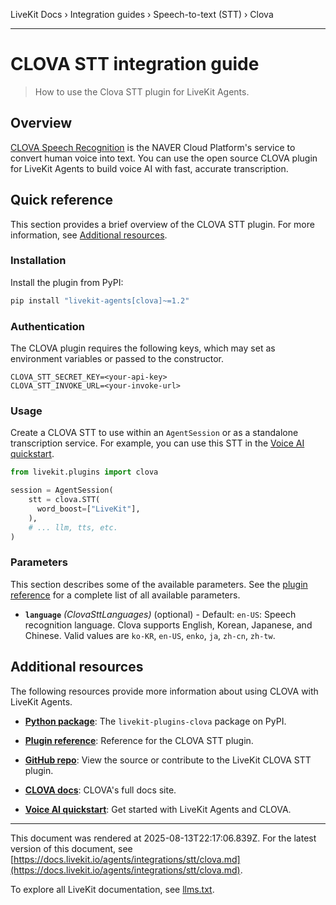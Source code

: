 LiveKit Docs › Integration guides › Speech-to-text (STT) › Clova

---

# CLOVA STT integration guide

> How to use the Clova STT plugin for LiveKit Agents.

## Overview

[CLOVA Speech Recognition](https://guide.ncloud-docs.com/docs/en/csr-overview) is the NAVER Cloud Platform's service to convert human voice into text. You can use the open source CLOVA plugin for LiveKit Agents to build voice AI with fast, accurate transcription.

## Quick reference

This section provides a brief overview of the CLOVA STT plugin. For more information, see [Additional resources](#additional-resources).

### Installation

Install the plugin from PyPI:

```bash
pip install "livekit-agents[clova]~=1.2"

```

### Authentication

The CLOVA plugin requires the following keys, which may set as environment variables or passed to the constructor.

```shell
CLOVA_STT_SECRET_KEY=<your-api-key>
CLOVA_STT_INVOKE_URL=<your-invoke-url>

```

### Usage

Create a CLOVA STT to use within an `AgentSession` or as a standalone transcription service. For example, you can use this STT in the [Voice AI quickstart](https://docs.livekit.io/agents/start/voice-ai.md).

```python
from livekit.plugins import clova

session = AgentSession(
    stt = clova.STT(
      word_boost=["LiveKit"],
    ),
    # ... llm, tts, etc.
)

```

### Parameters

This section describes some of the available parameters. See the [plugin reference](https://docs.livekit.io/reference/python/v1/livekit/plugins/clova/index.html.md#livekit.plugins.clova.STT) for a complete list of all available parameters.

- **`language`** _(ClovaSttLanguages)_ (optional) - Default: `en-US`: Speech recognition language. Clova supports English, Korean, Japanese, and Chinese. Valid values are `ko-KR`, `en-US`, `enko`, `ja`, `zh-cn`, `zh-tw`.

## Additional resources

The following resources provide more information about using CLOVA with LiveKit Agents.

- **[Python package](https://pypi.org/project/livekit-plugins-clova/)**: The `livekit-plugins-clova` package on PyPI.

- **[Plugin reference](https://docs.livekit.io/reference/python/v1/livekit/plugins/clova/index.html.md#livekit.plugins.clova.STT)**: Reference for the CLOVA STT plugin.

- **[GitHub repo](https://github.com/livekit/agents/tree/main/livekit-plugins/livekit-plugins-clova)**: View the source or contribute to the LiveKit CLOVA STT plugin.

- **[CLOVA docs](https://guide.ncloud-docs.com/docs/en/csr-overview)**: CLOVA's full docs site.

- **[Voice AI quickstart](https://docs.livekit.io/agents/start/voice-ai.md)**: Get started with LiveKit Agents and CLOVA.

---

This document was rendered at 2025-08-13T22:17:06.839Z.
For the latest version of this document, see [https://docs.livekit.io/agents/integrations/stt/clova.md](https://docs.livekit.io/agents/integrations/stt/clova.md).

To explore all LiveKit documentation, see [llms.txt](https://docs.livekit.io/llms.txt).